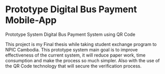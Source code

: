 # Prototype Digital Bus Payment Mobile-App
Prototype System Digital Bus Payment System using QR Code


This project is my Final thesis while taking student exchange program to NPIC Cambodia.
This prototype system main goal is to improve effectiveness of the current system, it will reduce
paper work, time consumption and make the process so much simpler.
Also with the use of the QR Code technology that will secure the verification process.
